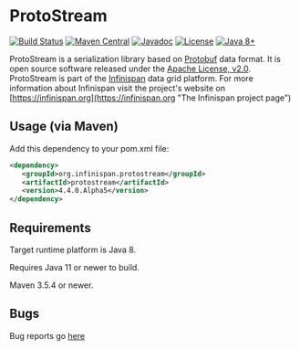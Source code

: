 # ProtoStream
[![Build Status](https://travis-ci.org/infinispan/protostream.svg?branch=master)](https://travis-ci.org/infinispan/protostream)
[![Maven Central](https://img.shields.io/badge/maven/central-4.4.0.Alpha5-green.svg)](http://search.maven.org/#artifactdetails|org.infinispan.protostream|protostream|4.4.0.Alpha5|)
[![Javadoc](https://img.shields.io/badge/Javadoc-online-green.svg)](http://www.javadoc.io/doc/org.infinispan.protostream/protostream)
[![License](https://img.shields.io/github/license/infinispan/infinispan.svg)](https://www.apache.org/licenses/LICENSE-2.0)
[![Java 8+](https://img.shields.io/badge/java-8+-blue.svg)](http://java.oracle.com)

ProtoStream is a serialization library based on [Protobuf](https://developers.google.com/protocol-buffers/) data format. It is open source software released under the
[Apache License, v2.0](https://www.apache.org/licenses/LICENSE-2.0 "The Apache License, v2.0").
ProtoStream is part of the [Infinispan](https://github.com/infinispan/infinispan) data grid platform. For more information about Infinispan visit the project's
website on [https://infinispan.org](https://infinispan.org "The Infinispan project page")


Usage (via Maven)
-----------------

Add this dependency to your pom.xml file:
   
```xml
<dependency>
   <groupId>org.infinispan.protostream</groupId>
   <artifactId>protostream</artifactId>
   <version>4.4.0.Alpha5</version>
</dependency>
```

Requirements
------------

Target runtime platform is Java 8.

Requires Java 11 or newer to build.

Maven 3.5.4 or newer.

Bugs
----
Bug reports go [here](https://issues.jboss.org/projects/IPROTO)

